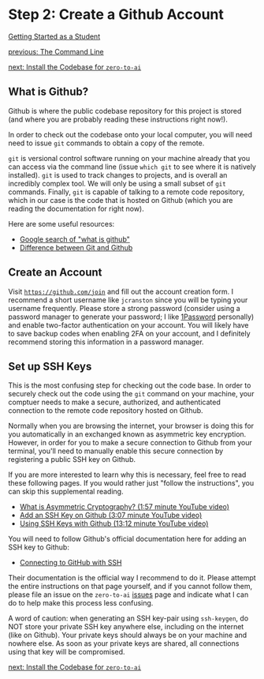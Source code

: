 # Step 2: Create a Github Account

[Getting Started as a Student](./getting-started.md)

[previous: The Command Line](./command-line.md)

[next: Install the Codebase for `zero-to-ai`](./codebase-install.md)

## What is Github?

Github is where the public codebase repository for this project is stored
(and where you are probably reading these instructions right now!).

In order to check out the codebase onto your local computer, you will need
need to issue `git` commands to obtain a copy of the remote.

`git` is versional control software running on your machine already that you
can access via the command line (issue `which git` to see where it is natively
installed). `git` is used to track changes to projects, and is overall an
incredibly complex tool. We will only be using a small subset of `git`
commands. Finally, `git` is capable of talking to a remote code repository,
which in our case is the code that is hosted on Github (which you are reading
the documentation for right now).

Here are some useful resources:
* [Google search of "what is github"](https://www.google.com/search?q=what+is+github)
* [Difference between Git and Github](https://stackoverflow.com/questions/13321556/difference-between-git-and-github)

## Create an Account

Visit [`https://github.com/join`](htts://github.com/join) and fill out the
account creation form. I recommend a short username like `jcranston` since
you will be typing your username frequently. Please store a strong password
(consider using a password manager to generate your password; I like
[1Password](https://1password.com/) personally) and enable two-factor
authentication on your account. You will likely have to save backup codes
when enabling 2FA on your account, and I definitely recommend storing this
information in a password manager.

## Set up SSH Keys
This is the most confusing step for checking out the code base. In order to
securely check out the code using the `git` command on your machine, your
comptuer needs to make a secure, authorized, and authenticated connection to
the remote code repository hosted on Github.

Normally when you are browsing the internet, your browser is doing this for
you automatically in an exchanged known as asymmetric key encryption.
However, in order for you to make a secure connection to Github from your
terminal, you'll need to manually enable this secure connection by registering
a public SSH key on Github.

If you are more interested to learn why this is necessary, feel free to read
these following pages. If you would rather just "follow the instructions", you
can skip this supplemental reading.
* [What is Asymmetric Cryptography? (1:57 minute YouTube video)](https://www.youtube.com/watch?v=Tw5q-SN9ZM8)
* [Add an SSH Key on Github (3:07 minute YouTube video)](https://www.youtube.com/watch?v=WgZIv5HI44o)
* [Using SSH Keys with Github (13:12 minute YouTube video)](https://www.youtube.com/watch?v=nQDFBd5NFA8)

You will need to follow Github's official documentation here for adding an
SSH key to Github:

* [Connecting to GitHub with SSH](https://docs.github.com/en/github/authenticating-to-github/connecting-to-github-with-ssh)

Their documentation is the official way I recommend to do it. Please attempt
the entire instructions on that page yourself, and if you cannot follow them,
please file an issue on the `zero-to-ai`
[issues](https://github.com/jcranston/zero-to-ai/issues) page and indicate
what I can do to help make this process less confusing.

A word of caution: when generating an SSH key-pair using `ssh-keygen`, do NOT
store your private SSH key anywhere else, including on the internet (like on
Github). Your private keys should always be on your machine and nowhere else.
As soon as your private keys are shared, all connections using that key will
be compromised.

[next: Install the Codebase for `zero-to-ai`](./codebase-install.md)
